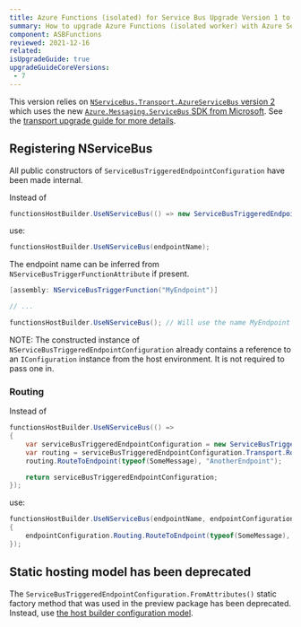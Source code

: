 ```yaml
---
title: Azure Functions (isolated) for Service Bus Upgrade Version 1 to 2
summary: How to upgrade Azure Functions (isolated worker) with Azure Service Bus from version 1 to 2
component: ASBFunctions
reviewed: 2021-12-16
related:
isUpgradeGuide: true
upgradeGuideCoreVersions:
 - 7
---
```


This version relies on [`NServiceBus.Transport.AzureServiceBus` version 2](/transports/azure-service-bus/) which uses the new [`Azure.Messaging.ServiceBus` SDK from Microsoft](https://docs.microsoft.com/en-us/dotnet/api/overview/azure/messaging.servicebus-readme). See the [transport upgrade guide for more details](/transports/upgrades/asbs-1to2.md).

## Registering NServiceBus

All public constructors of `ServiceBusTriggeredEndpointConfiguration` have been made internal.

Instead of

```csharp
functionsHostBuilder.UseNServiceBus(() => new ServiceBusTriggeredEndpointConfiguration(endpointName));
```

use:

```csharp
functionsHostBuilder.UseNServiceBus(endpointName);
```

The endpoint name can be inferred from `NServiceBusTriggerFunctionAttribute` if present.

```csharp
[assembly: NServiceBusTriggerFunction("MyEndpoint")]

// ...

functionsHostBuilder.UseNServiceBus(); // Will use the name MyEndpoint
```

NOTE: The constructed instance of `NServiceBusTriggeredEndpointConfiguration` already contains a reference to an `IConfiguration` instance from the host environment. It is not required to pass one in.

### Routing

Instead of

```csharp
functionsHostBuilder.UseNServiceBus(() =>
{
    var serviceBusTriggeredEndpointConfiguration = new ServiceBusTriggeredEndpointConfiguration(endpointName);
    var routing = serviceBusTriggeredEndpointConfiguration.Transport.Routing();
    routing.RouteToEndpoint(typeof(SomeMessage), "AnotherEndpoint");

    return serviceBusTriggeredEndpointConfiguration;
});
```

use:

```csharp
functionsHostBuilder.UseNServiceBus(endpointName, endpointConfiguration =>
{
    endpointConfiguration.Routing.RouteToEndpoint(typeof(SomeMessage), "AnotherEndpoint");
});
```

## Static hosting model has been deprecated

The `ServiceBusTriggeredEndpointConfiguration.FromAttributes()` static factory method that was used in the preview package has been deprecated. Instead, use [the host builder configuration model](/nservicebus/hosting/azure-functions-service-bus/#basic-usage-endpoint-configuration).
